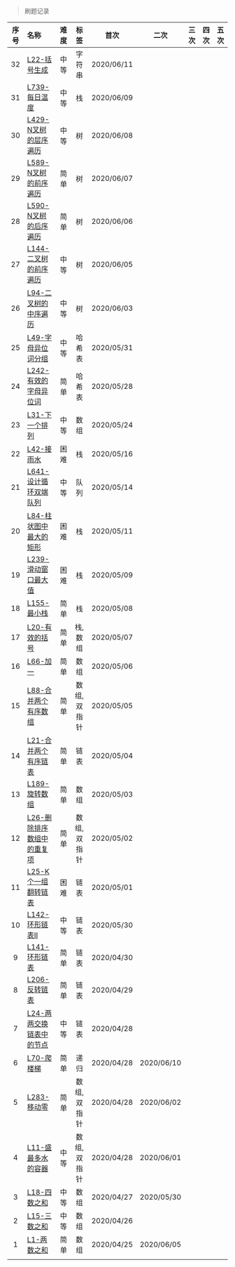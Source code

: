 > 刷题记录


| 序号 | 名称 | 难度 | 标签 | 首次 | 二次 | 三次 | 四次 | 五次 |
| :---: | :---- | :---: | :---: | :---: | :---: | :---: | :---: | :---: |
| 32 | [L22-括号生成](https://leetcode-cn.com/problems/generate-parentheses/) | 中等 | 字符串 | 2020/06/11 |  |  |  |  |
| 31 | [L739-每日温度](https://leetcode-cn.com/problems/daily-temperatures/) | 中等 | 栈 | 2020/06/09 |  |  |  |  |
| 30 | [L429-N叉树的层序遍历](https://leetcode-cn.com/problems/n-ary-tree-level-order-traversal/) | 中等 | 树 | 2020/06/08 |  |  |  |  |
| 29 | [L589-N叉树的前序遍历](https://leetcode-cn.com/problems/n-ary-tree-preorder-traversal/) | 简单 | 树 | 2020/06/07 |  |  |  |  |
| 28 | [L590-N叉树的后序遍历](https://leetcode-cn.com/problems/n-ary-tree-postorder-traversal/) | 简单 | 树 | 2020/06/06 |  |  |  |  |
| 27 | [L144-二叉树的前序遍历](https://leetcode-cn.com/problems/binary-tree-preorder-traversal/) | 中等 | 树 | 2020/06/05 |  |  |  |  |
| 26 | [L94-二叉树的中序遍历](https://leetcode-cn.com/problems/binary-tree-inorder-traversal/) | 中等 | 树 | 2020/06/03 |  |  |  |  |
| 25 | [L49-字母异位词分组](https://leetcode-cn.com/problems/group-anagrams/) | 中等 | 哈希表 | 2020/05/31 |  |  |  |  |
| 24 | [L242-有效的字母异位词](https://leetcode-cn.com/problems/valid-anagram/) | 简单 | 哈希表 | 2020/05/28 |  |  |  |  |
| 23 | [L31-下一个排列](https://leetcode-cn.com/problems/next-permutation/) | 中等 | 数组 | 2020/05/24 |  |  |  |  |
| 22 | [L42-接雨水](https://leetcode-cn.com/problems/trapping-rain-water/) | 困难 | 栈 | 2020/05/16 |  |  |  |  |
| 21 | [L641-设计循环双端队列](https://leetcode-cn.com/problems/design-circular-deque/) | 中等 | 队列 | 2020/05/14 |  |  |  |  |
| 20 | [L84-柱状图中最大的矩形](https://leetcode-cn.com/problems/largest-rectangle-in-histogram/) | 困难 | 栈 | 2020/05/11 |  |  |  |  |
| 19 | [L239-滑动窗口最大值](https://leetcode-cn.com/problems/sliding-window-maximum/) | 困难 | 栈 | 2020/05/09 |  |  |  |  |
| 18 | [L155-最小栈](https://leetcode-cn.com/problems/min-stack/) | 简单 | 栈 | 2020/05/08 |  |  |  |  |
| 17 | [L20-有效的括号](https://leetcode-cn.com/problems/valid-parentheses/) | 简单 | 栈,数组 | 2020/05/07 |  |  |  |  |
| 16 | [L66-加一](https://leetcode-cn.com/problems/plus-one/) | 简单 | 数组 | 2020/05/06 |  |  |  |  |
| 15 | [L88-合并两个有序数组](https://leetcode-cn.com/problems/merge-sorted-array/) | 简单 | 数组,双指针 | 2020/05/05 |  |  |  |  |
| 14 | [L21-合并两个有序链表](https://leetcode-cn.com/problems/merge-two-sorted-lists/) | 简单 | 链表 | 2020/05/04 |  |  |  |  |
| 13 | [L189-旋转数组](https://leetcode-cn.com/problems/rotate-array/) | 简单 | 数组 | 2020/05/03 |  |  |  |  |
| 12 | [L26-删除排序数组中的重复项](https://leetcode-cn.com/problems/remove-duplicates-from-sorted-array/) | 简单 | 数组,双指针 | 2020/05/02 |  |  |  |  |
| 11 | [L25-K个一组翻转链表](https://leetcode-cn.com/problems/reverse-nodes-in-k-group/) | 困难 | 链表 | 2020/05/01 |  |  |  |  |
| 10 | [L142-环形链表II](https://leetcode-cn.com/problems/linked-list-cycle-ii/) | 中等 | 链表 | 2020/05/30 |  |  |  |  |
| 9 | [L141-环形链表](https://leetcode-cn.com/problems/linked-list-cycle/) | 简单 | 链表 | 2020/04/30 |  |  |  |  |
| 8 | [L206-反转链表](https://leetcode-cn.com/problems/reverse-linked-list/) | 简单 | 链表 | 2020/04/29 |  |  |  |  |
| 7 | [L24-两两交换链表中的节点](https://leetcode-cn.com/problems/swap-nodes-in-pairs/) | 中等 | 链表 | 2020/04/28 |  |  |  |  |
| 6 | [L70-爬楼梯](https://leetcode-cn.com/problems/climbing-stairs/) | 简单 | 递归 | 2020/04/28 | 2020/06/10 |  |  |  |
| 5 | [L283-移动零](https://leetcode-cn.com/problems/move-zeroes/) | 简单 | 数组,双指针 | 2020/04/28 | 2020/06/02 |  |  |  |
| 4 | [L11-盛最多水的容器](https://leetcode-cn.com/problems/container-with-most-water/) | 中等 | 数组,双指针 | 2020/04/28 | 2020/06/01 |  |  |  |
| 3 | [L18-四数之和](https://leetcode-cn.com/problems/4sum/) | 中等 | 数组 | 2020/04/27 | 2020/05/30 |  |  |  |
| 2 | [L15-三数之和](https://leetcode-cn.com/problems/3sum/) | 中等 | 数组 | 2020/04/26 |  |  |  |  |
| 1 | [L1-两数之和](https://leetcode-cn.com/problems/two-sum/) | 简单 | 数组 | 2020/04/25 | 2020/06/05 |  |  |  |
|      |                                                              |      |             |            |            |      |      | |
